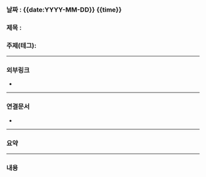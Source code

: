 ### 날짜 : {{date:YYYY-MM-DD}} {{time}}

### 제목 : 

### 주제(테그):

----
### 외부링크
- 

----
### 연결문서
- 

----
### 요약

----
### 내용
